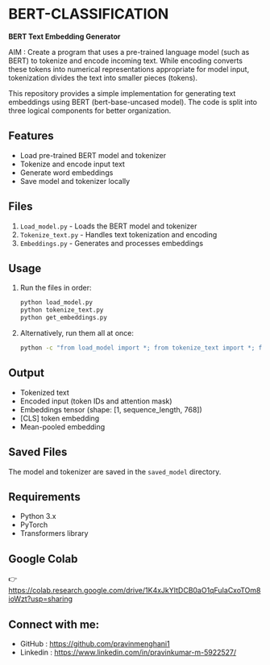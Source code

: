 # BERT-CLASSIFICATION

**BERT Text Embedding Generator**

AIM : Create a program that uses a pre-trained language model (such as BERT) to tokenize and encode incoming text. While encoding converts these tokens into numerical representations appropriate for model input, tokenization divides the text into smaller pieces (tokens). 

This repository provides a simple implementation for generating text embeddings using BERT (bert-base-uncased model). The code is split into three logical components for better organization.

## Features
- Load pre-trained BERT model and tokenizer
- Tokenize and encode input text
- Generate word embeddings
- Save model and tokenizer locally

## Files
1. `Load_model.py` - Loads the BERT model and tokenizer
2. `Tokenize_text.py` - Handles text tokenization and encoding
3. `Embeddings.py` - Generates and processes embeddings

## Usage
1. Run the files in order:
   ```bash
   python load_model.py
   python tokenize_text.py
   python get_embeddings.py
   ```
2. Alternatively, run them all at once:
   ```bash
   python -c "from load_model import *; from tokenize_text import *; from get_embeddings import *"
   ```

## Output
- Tokenized text
- Encoded input (token IDs and attention mask)
- Embeddings tensor (shape: [1, sequence_length, 768])
- [CLS] token embedding
- Mean-pooled embedding

## Saved Files
The model and tokenizer are saved in the `saved_model` directory.

## Requirements
- Python 3.x
- PyTorch
- Transformers library

## Google Colab 

👉 https://colab.research.google.com/drive/1K4xJkYItDCB0aO1qFuIaCxoTOm8ioWzt?usp=sharing

## Connect with me:
 - GitHub : https://github.com/pravinmenghani1
 - Linkedin : https://www.linkedin.com/in/pravinkumar-m-5922527/
